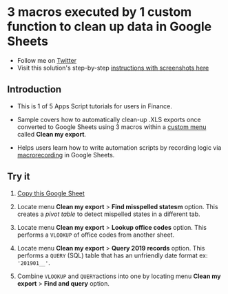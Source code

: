 # 3 macros executed by 1 custom function to clean up data in Google Sheets

- Follow me on
  [Twitter](https://twitter.com/TechandEco)
- Visit this solution's step-by-step
  [instructions with screenshots here](https://medium.com/@TechandEco/cleanup-exported-data-automatically-with-apps-script-and-advanced-formulas-in-google-sheets-4f77cd8361ca)

## Introduction

- This is 1 of 5 Apps Script tutorials for users in Finance.

- Sample covers how to automatically clean-up .XLS exports once converted to
  Google Sheets using 3 macros within a
  [custom menu](https://developers.google.com/apps-script/guides/menus)
  called **Clean my export**.

- Helps users learn how to write automation scripts by recording logic via
  [macrorecording](https://support.google.com/docs/answer/7665004?co=GENIE.Platform%3DDesktop&hl=en)
  in Google Sheets.

## Try it

1. [Copy this Google Sheet](https://docs.google.com/spreadsheets/d/1ew8WY7UkAdA8QDCh9LLUXba_OB0czhH0dkGWvS1Pnb4/copy)

1. Locate menu **Clean my export** > **Find misspelled statesm** option.
   This creates a _pivot table_ to detect mispelled states in a different tab.

1. Locate menu **Clean my export** > **Lookup office codes** option.
   This performs a `VLOOKUP` of office codes from another sheet.

1. Locate menu **Clean my export** > **Query 2019 records** option.
   This performs a `QUERY` (SQL) table that has an unfriendly date format
   ex: `'201901__'`.

1. Combine `VLOOKUP` and `QUERY`actions into one by locating menu
   **Clean my export** > **Find and query** option.
